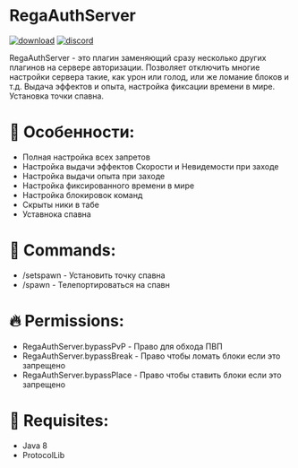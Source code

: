 # RegaAuthServer

[![download](https://img.shields.io/github/downloads/therega/RegaAuthServer/v1.0.0-BETA/total?color=009900&logo=github&logoColor=ff2b2b)](https://github.com/therega/RegaAuthServer/releases/download/v1.0.0-BETA/RegaAuthServer.jar)
[![discord](https://img.shields.io/discord/726192072641478686?color=8000ff&label=discord&logo=discord&style=plastic)](https://discord.gg/kc7Tqfm)

RegaAuthServer - это плагин заменяющий сразу несколько других плагинов на сервере авторизации.
Позволяет отключить многие настройки сервера такие, как урон или голод, или же ломание блоков и т.д.
Выдача эффектов и опыта, настройка фиксации времени в мире. Установка точки спавна.

# 🌱 Особенности:
+ Полная настройка всех запретов
+ Настройка выдачи эффектов Скорости и Невидемости при заходе
+ Настройка выдачи опыта при заходе
+ Настройка фиксированного времени в мире
+ Настройка блокировок команд
+ Скрыты ники в табе
+ Уставнока спавна

# 🔨 Commands:
+ /setspawn - Установить точку спавна
+ /spawn - Телепортироваться на спавн

# 🔥 Permissions:
+ RegaAuthServer.bypassPvP - Право для обхода ПВП 
+ RegaAuthServer.bypassBreak - Право чтобы ломать блоки если это запрещено
+ RegaAuthServer.bypassPlace - Право чтобы ставить блоки если это запрещено

# 📜 Requisites:
+ Java 8
+ ProtocolLib
